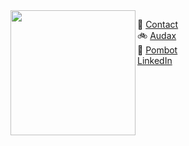 <link href="//netdna.bootstrapcdn.com/font-awesome/4.0.3/css/font-awesome.css" rel="stylesheet">

<img align="left" width="200" src="https://ribena75.github.io/richard.andrew/assets/img/youdad2.png">

👋 [Contact](mailto:richiebandrew@gmail.com)  
🚲 [Audax](/richard.andrew/audax/audax.html)  
🤖 [Pombot](/pombot/)  
<i class="fa fa-linkedin-square" style="font-size:24px;color:black"></i> [LinkedIn](https://www.linkedin.com/in/richardandrew75/)
